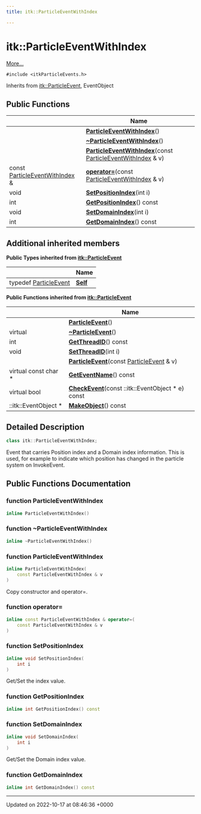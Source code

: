 ```yaml
---
title: itk::ParticleEventWithIndex

---
```


# itk::ParticleEventWithIndex



 [More...](#detailed-description)


`#include <itkParticleEvents.h>`

Inherits from [itk::ParticleEvent](../Classes/classitk_1_1ParticleEvent.md), EventObject

## Public Functions

|                | Name           |
| -------------- | -------------- |
| | **[ParticleEventWithIndex](../Classes/classitk_1_1ParticleEventWithIndex.md#function-particleeventwithindex)**() |
| | **[~ParticleEventWithIndex](../Classes/classitk_1_1ParticleEventWithIndex.md#function-~particleeventwithindex)**() |
| | **[ParticleEventWithIndex](../Classes/classitk_1_1ParticleEventWithIndex.md#function-particleeventwithindex)**(const [ParticleEventWithIndex](../Classes/classitk_1_1ParticleEventWithIndex.md) & v) |
| const [ParticleEventWithIndex](../Classes/classitk_1_1ParticleEventWithIndex.md) & | **[operator=](../Classes/classitk_1_1ParticleEventWithIndex.md#function-operator=)**(const [ParticleEventWithIndex](../Classes/classitk_1_1ParticleEventWithIndex.md) & v) |
| void | **[SetPositionIndex](../Classes/classitk_1_1ParticleEventWithIndex.md#function-setpositionindex)**(int i) |
| int | **[GetPositionIndex](../Classes/classitk_1_1ParticleEventWithIndex.md#function-getpositionindex)**() const |
| void | **[SetDomainIndex](../Classes/classitk_1_1ParticleEventWithIndex.md#function-setdomainindex)**(int i) |
| int | **[GetDomainIndex](../Classes/classitk_1_1ParticleEventWithIndex.md#function-getdomainindex)**() const |

## Additional inherited members

**Public Types inherited from [itk::ParticleEvent](../Classes/classitk_1_1ParticleEvent.md)**

|                | Name           |
| -------------- | -------------- |
| typedef [ParticleEvent](../Classes/classitk_1_1ParticleEvent.md) | **[Self](../Classes/classitk_1_1ParticleEvent.md#typedef-self)**  |

**Public Functions inherited from [itk::ParticleEvent](../Classes/classitk_1_1ParticleEvent.md)**

|                | Name           |
| -------------- | -------------- |
| | **[ParticleEvent](../Classes/classitk_1_1ParticleEvent.md#function-particleevent)**() |
| virtual | **[~ParticleEvent](../Classes/classitk_1_1ParticleEvent.md#function-~particleevent)**() |
| int | **[GetThreadID](../Classes/classitk_1_1ParticleEvent.md#function-getthreadid)**() const |
| void | **[SetThreadID](../Classes/classitk_1_1ParticleEvent.md#function-setthreadid)**(int i) |
| | **[ParticleEvent](../Classes/classitk_1_1ParticleEvent.md#function-particleevent)**(const [ParticleEvent](../Classes/classitk_1_1ParticleEvent.md) & v) |
| virtual const char * | **[GetEventName](../Classes/classitk_1_1ParticleEvent.md#function-geteventname)**() const |
| virtual bool | **[CheckEvent](../Classes/classitk_1_1ParticleEvent.md#function-checkevent)**(const ::itk::EventObject * e) const |
| ::itk::EventObject * | **[MakeObject](../Classes/classitk_1_1ParticleEvent.md#function-makeobject)**() const |


## Detailed Description

```cpp
class itk::ParticleEventWithIndex;
```


Event that carries Position index and a Domain index information. This is used, for example to indicate which position has changed in the particle system on InvokeEvent. 

## Public Functions Documentation

### function ParticleEventWithIndex

```cpp
inline ParticleEventWithIndex()
```


### function ~ParticleEventWithIndex

```cpp
inline ~ParticleEventWithIndex()
```


### function ParticleEventWithIndex

```cpp
inline ParticleEventWithIndex(
    const ParticleEventWithIndex & v
)
```


Copy constructor and operator=. 


### function operator=

```cpp
inline const ParticleEventWithIndex & operator=(
    const ParticleEventWithIndex & v
)
```


### function SetPositionIndex

```cpp
inline void SetPositionIndex(
    int i
)
```


Get/Set the index value. 


### function GetPositionIndex

```cpp
inline int GetPositionIndex() const
```


### function SetDomainIndex

```cpp
inline void SetDomainIndex(
    int i
)
```


Get/Set the Domain index value. 


### function GetDomainIndex

```cpp
inline int GetDomainIndex() const
```


-------------------------------

Updated on 2022-10-17 at 08:46:36 +0000